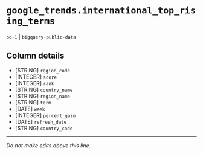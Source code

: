 # `google_trends.international_top_rising_terms`
`bq-1` | `bigquery-public-data`

## Column details
* [STRING]    `region_code`
* [INTEGER]   `score`
* [INTEGER]   `rank`
* [STRING]    `country_name`
* [STRING]    `region_name`
* [STRING]    `term`
* [DATE]      `week`
* [INTEGER]   `percent_gain`
* [DATE]      `refresh_date`
* [STRING]    `country_code`

-------------------------------------------------------------------------------
*Do not make edits above this line.*
